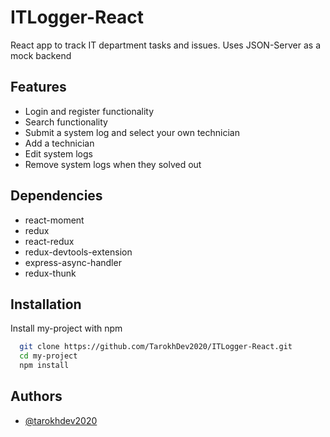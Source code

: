 
# ITLogger-React

React app to track IT department tasks and issues. Uses JSON-Server as a mock backend

## Features
* Login and register functionality
* Search functionality
* Submit a system log and select your own technician
* Add a technician
* Edit system logs
* Remove system logs when they solved out

## Dependencies

 - react-moment
 - redux
 - react-redux
 - redux-devtools-extension
 - express-async-handler
 - redux-thunk

## Installation

Install my-project with npm

```bash
  git clone https://github.com/TarokhDev2020/ITLogger-React.git
  cd my-project
  npm install
```
## Authors

- [@tarokhdev2020](https://www.github.com/TarokhDev2020)

